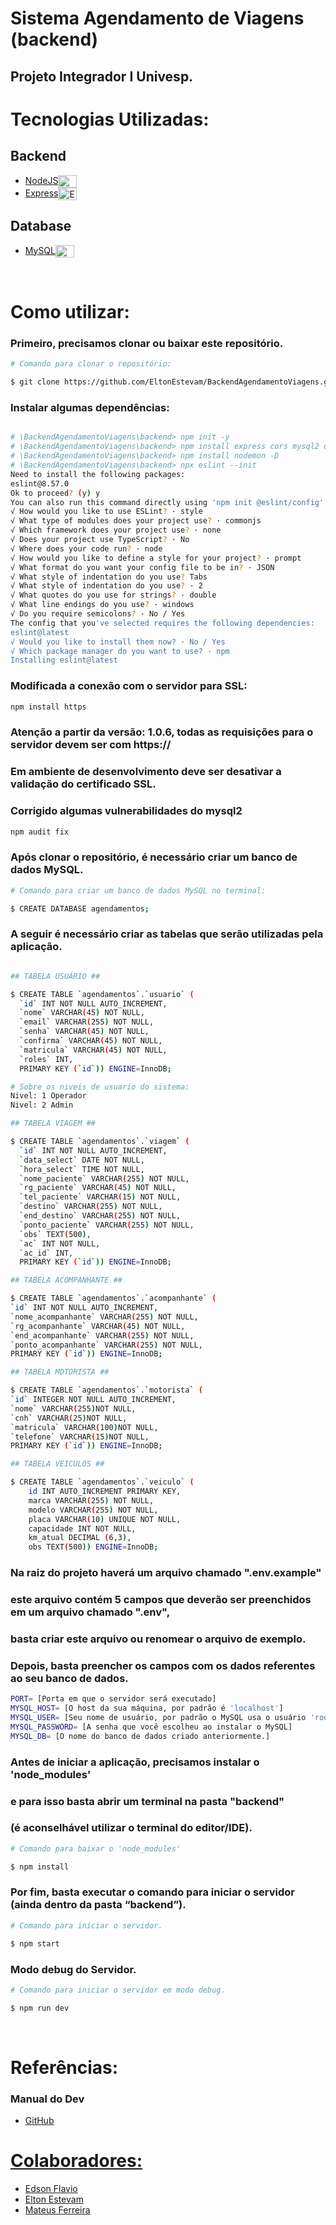 # Sistema Agendamento de Viagens (backend)

## Projeto Integrador I Univesp.

# Tecnologias Utilizadas:

## Backend

- <a href="https://nodejs.org/en/"> NodeJS</a><img align="center" alt="NodeJS" height="20" width="30" src="https://cdn.jsdelivr.net/gh/devicons/devicon/icons/nodejs/nodejs-original.svg">
- <a href="https://expressjs.com/">Express</a><img align="center" alt="Express" height="20" width="30" src="https://cdn.jsdelivr.net/gh/devicons/devicon/icons/express/express-original.svg">

## Database

- <a href="https://www.mysql.com/">MySQL</a><img align="center" alt="MySQL" height="20" width="30" src="https://cdn.jsdelivr.net/gh/devicons/devicon/icons/mysql/mysql-original.svg">

<br>

# Como utilizar:

### Primeiro, precisamos clonar ou baixar este repositório.

```bash
# Comando para clonar o repositório:

$ git clone https://github.com/EltonEstevam/BackendAgendamentoViagens.git

```

### Instalar algumas dependências:

```bash

# \BackendAgendamentoViagens\backend> npm init -y
# \BackendAgendamentoViagens\backend> npm install express cors mysql2 dotenv
# \BackendAgendamentoViagens\backend> npm install nodemon -D
# \BackendAgendamentoViagens\backend> npx eslint --init
Need to install the following packages:
eslint@8.57.0
Ok to proceed? (y) y
You can also run this command directly using 'npm init @eslint/config'.
√ How would you like to use ESLint? · style
√ What type of modules does your project use? · commonjs
√ Which framework does your project use? · none
√ Does your project use TypeScript? · No
√ Where does your code run? · node
√ How would you like to define a style for your project? · prompt
√ What format do you want your config file to be in? · JSON
√ What style of indentation do you use? Tabs
√ What style of indentation do you use? · 2
√ What quotes do you use for strings? · double
√ What line endings do you use? · windows
√ Do you require semicolons? · No / Yes
The config that you've selected requires the following dependencies:
eslint@latest
√ Would you like to install them now? · No / Yes
√ Which package manager do you want to use? · npm
Installing eslint@latest

```

### Modificada a conexão com o servidor para SSL:

```bash
npm install https

```

### Atenção a partir da versão: 1.0.6, todas as requisições para o servidor devem ser com https://

### Em ambiente de desenvolvimento deve ser desativar a validação do certificado SSL.

### Corrigido algumas vulnerabilidades do mysql2

```bash
npm audit fix

```

### Após clonar o repositório, é necessário criar um banco de dados MySQL.

```bash
# Comando para criar um banco de dados MySQL no terminal:

$ CREATE DATABASE agendamentos;
```

### A seguir é necessário criar as tabelas que serão utilizadas pela aplicação.

```bash

## TABELA USUÁRIO ##

$ CREATE TABLE `agendamentos`.`usuario` (
  `id` INT NOT NULL AUTO_INCREMENT,
  `nome` VARCHAR(45) NOT NULL,
  `email` VARCHAR(255) NOT NULL,
  `senha` VARCHAR(45) NOT NULL,
  `confirma` VARCHAR(45) NOT NULL,
  `matricula` VARCHAR(45) NOT NULL,
  `roles` INT,
  PRIMARY KEY (`id`)) ENGINE=InnoDB;

# Sobre os niveis de usuario do sistema:
Nivel: 1 Operador
Nivel: 2 Admin

## TABELA VIAGEM ##

$ CREATE TABLE `agendamentos`.`viagem` (
  `id` INT NOT NULL AUTO_INCREMENT,
  `data_select` DATE NOT NULL,
  `hora_select` TIME NOT NULL,
  `nome_paciente` VARCHAR(255) NOT NULL,
  `rg_paciente` VARCHAR(45) NOT NULL,
  `tel_paciente` VARCHAR(15) NOT NULL,
  `destino` VARCHAR(255) NOT NULL,
  `end_destino` VARCHAR(255) NOT NULL,
  `ponto_paciente` VARCHAR(255) NOT NULL,
  `obs` TEXT(500),
  `ac` INT NOT NULL,
  `ac_id` INT,
  PRIMARY KEY (`id`)) ENGINE=InnoDB;

## TABELA ACOMPANHANTE ##

$ CREATE TABLE `agendamentos`.`acompanhante` (
`id` INT NOT NULL AUTO_INCREMENT,
`nome_acompanhante` VARCHAR(255) NOT NULL,
`rg_acompanhante` VARCHAR(45) NOT NULL,
`end_acompanhante` VARCHAR(255) NOT NULL,
`ponto_acompanhante` VARCHAR(255) NOT NULL,
PRIMARY KEY (`id`)) ENGINE=InnoDB;

## TABELA MOTORISTA ##

$ CREATE TABLE `agendamentos`.`motorista` (
`id` INTEGER NOT NULL AUTO_INCREMENT,
`nome` VARCHAR(255)NOT NULL,
`cnh` VARCHAR(25)NOT NULL,
`matricula` VARCHAR(100)NOT NULL,
`telefone` VARCHAR(15)NOT NULL,
PRIMARY KEY (`id`)) ENGINE=InnoDB;

## TABELA VEICULOS ##

$ CREATE TABLE `agendamentos`.`veiculo` (
    id INT AUTO_INCREMENT PRIMARY KEY,
    marca VARCHAR(255) NOT NULL,
    modelo VARCHAR(255) NOT NULL,
    placa VARCHAR(10) UNIQUE NOT NULL,
    capacidade INT NOT NULL,
    km_atual DECIMAL (6,3),
    obs TEXT(500)) ENGINE=InnoDB;

```

### Na raiz do projeto haverá um arquivo chamado ".env.example"

### este arquivo contém 5 campos que deverão ser preenchidos em um arquivo chamado ".env",

### basta criar este arquivo ou renomear o arquivo de exemplo.

### Depois, basta preencher os campos com os dados referentes ao seu banco de dados.

```bash
PORT= [Porta em que o servidor será executado]
MYSQL_HOST= [O host da sua máquina, por padrão é 'localhost']
MYSQL_USER= [Seu nome de usuário, por padrão o MySQL usa o usuário 'root']
MYSQL_PASSWORD= [A senha que você escolheu ao instalar o MySQL]
MYSQL_DB= [O nome do banco de dados criado anteriormente.]
```

### Antes de iniciar a aplicação, precisamos instalar o 'node_modules'

### e para isso basta abrir um terminal na pasta "backend"

### (é aconselhável utilizar o terminal do editor/IDE).

```bash
# Comando para baixar o 'node_modules'

$ npm install
```

### Por fim, basta executar o comando para iniciar o servidor (ainda dentro da pasta “backend”).

```bash
# Comando para iniciar o servidor.

$ npm start
```

### Modo debug do Servidor.

```bash
# Comando para iniciar o servidor em modo debug.

$ npm run dev
```

<br/>

# Referências:

### Manual do Dev

- <a href="https://github.com/manualdodev"> GitHub

# Colaboradores:

- <a href="https://github.com/Edsonflaviobr"> Edson Flavio
  <br/>
- <a href="https://github.com/EltonEstevam"> Elton Estevam
  <br/>
- <a href="https://github.com/MateusFerreira2648"> Mateus Ferreira
